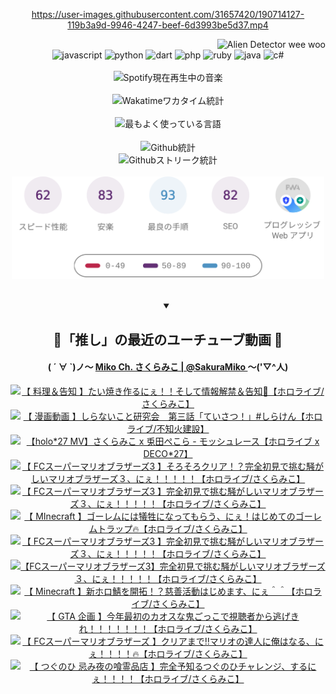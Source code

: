 <!-- START: HERO IMAGE GIF ////////// ////////// ////////// -->
<!-- <img src="@/../assets/img/gaming/ghost-of-tsushima.gif" width="100%"  alt="nellyXinwei's Hero Gif Image"/> -->
<!-- END: HERO IMAGE GIF ////////// ////////// ////////// -->

<div align="center" >  
  
<!-- START:ワンピース 第1015話「ルフィはRED ROCを使う」 -->
<https://user-images.githubusercontent.com/31657420/190714127-119b3a9d-9946-4247-beef-6d3993be5d37.mp4>
<!-- END:ワンピース 第1015話「ルフィはRED ROCを使う」 -->

<!-- START:VISITOR COUNTER -->
<div width="100%" align="right">

<img src="https://komarev.com/ghpvc/?username=nellyXinwei&label=🛸&color=grey&style=for-the-badge&labelcolor=ffffff" alt="Alien Detector wee woo"/>

</div>
<!-- END:VISITOR COUNTER -->

<!-- START: PROGRAMMING LANGUAGES -->
<!-- 色彩 Color Scheme:
#961E3A, #8A0D42, #5A0640, #4F265E, #2B355A, #3E759B, #CC4246,
#BB2649, #AD1052, #700750, #633075, #364270, #4E92C2, #FF5357
Sauce: https://www.webcreatorbox.com/inspiration/pantone-2023
-->

<img src="https://img.shields.io/badge/javascript%20-%23BB2649.svg?&style=for-the-badge&logo=javascript&logoColor=white&labelColor=961E3A" alt="javascript"/>
<img src="https://img.shields.io/badge/python%20-%23AD1052.svg?&style=for-the-badge&logo=python&logoColor=white&labelColor=8A0D42" alt="python" />
<img src="https://img.shields.io/badge/dart%20-%23700750.svg?&style=for-the-badge&logo=dart&logoColor=white&labelColor=5A0640" alt="dart"/>
<img src="https://img.shields.io/badge/php%20-%23633075.svg?&style=for-the-badge&logo=php&logoColor=white&labelColor=4F265E" alt="php"/>
<img src="https://img.shields.io/badge/ruby%20-%23364270.svg?&style=for-the-badge&logo=ruby&logoColor=white&labelColor=2B355A" alt="ruby"/>
<img src="https://img.shields.io/badge/java%20-%234E92C2.svg?&style=for-the-badge&logo=openjdk&logoColor=white&labelColor=3E759B" alt="java"/>
<img src="https://img.shields.io/badge/c%23-%23FF5357.svg?style=for-the-badge&logo=c-sharp&logoColor=white&labelColor=CC4246" alt="c#"/>  
<!-- END: PROGRAMMING LANGUAGES -->

<br>
<br>

<!-- START: MUSIC STATUS -->
  <!-- <a href="https://newojima-gsrs-20220114.vercel.app/api/now-playing?open">
    <img src="https://newojima-gsrs-20220114.vercel.app/api/now-playing" alt="Spotify現在再生中の音楽">
  </a> -->
  <img src="https://newojima-grss-20230114.vercel.app/api/spotify?border_color=transparent" alt="Spotify現在再生中の音楽" width="280px">
<!-- END: MUSIC STATUS -->

<br>
<br>

<!-- START: GITHUB STATUS -->
<!-- 色彩 Color Scheme:  #BB2649, #AD1052, #700750, #633075 -->
<img align="center" src="https://newojima-grs-20230109.vercel.app/api/wakatime?username=newojima&layout=compact&langs_count=10&locale=ja&hide_title=false&title_color=fff&hide_border=true&text_color=fff&bg_color=BB2649,BB2649,633075,633075&hide=other,css,html,bash,xml,git%20config,makefile,properties,yaml,markdown,text,json,jsx" alt="Wakatimeワカタイム統計"/>

<br>
<br>

<!-- 色彩 Color Scheme:  #633075, #364270, #4E92C2 -->
  <img align="center" src="https://newojima-grs-20230109.vercel.app/api/top-langs?username=newojima&layout=compact&text_color=fff&icon_color=fff&hide_border=true&&locale=ja&hide_title=false&title_color=fff&include_all_commits=true&card_width=445&langs_count=11&hide=c%23,powershell,shaderlab,hlsl,makefile,jupyter%20notebook,python,html,css,shell,batchfile,less,liquid,hack,scss&bg_color=4F265E,633075,4E92C2" alt="最もよく使っている言語"/>

<br>
<br>

<!-- 色彩 Color Scheme:  #4E92C2, #FF5357 -->
  <img align="center" src="https://newojima-grs-2023-0109.vercel.app/api?username=newojima&show_icons=true&&locale=ja&title_color=fff&text_color=fff&icon_color=fff&hide_border=true&hide_title=false&count_private=true&include_all_commits=true&card_width=495&disable_animations=true&bg_color=4E92C2,4E92C2,FF5357" alt="Github統計"/>

<br>

<img align="center" src="https://streak-stats.demolab.com?user=newojima&theme=dark&hide_border=true&locale=ja&ring=BB2649&stroke=222222&background=151515&sideLabels=BB2649&currStreakLabel=ffffff&border=BB2649&fire=FF5357&currStreakNum=ffffff&sideNums=FF5357&dates=ffffff" alt="Githubストリーク統計"/>

<br>
<br>

  <img align="center" width="500px" src="@/../assets/img/page-insights.svg" alt="Githubページの洞察"/>
  
</div>
<!-- END: GITHUB STATUS -->

<br>
<br>

<div align="center">
<details open>
  <summary>

  </summary>

  <h2 align="center">🌸「推し」の最近のユーチューブ動画 🌸</h2>
  <h4>
  ( ´ ∀ `)ノ～ 
  <a href="https://www.youtube.com/@SakuraMiko">Miko Ch. さくらみこ | @SakuraMiko
  </a>
   ～('▽^人)
  </h4>

  <!-- BEGIN YOUTUBE-CARDS -->
<a href="https://www.youtube.com/watch?v=5pf7lYYEgDU"><img src="https://ytcards.demolab.com/?id=5pf7lYYEgDU&title=%E3%80%90+%E6%96%99%E7%90%86%EF%BC%86%E5%91%8A%E7%9F%A5+%E3%80%91%E3%81%9F%E3%81%84%E7%84%BC%E3%81%8D%E4%BD%9C%E3%82%8B%E3%81%AB%E3%81%87%EF%BC%81%EF%BC%81%E3%81%9D%E3%81%97%E3%81%A6%E6%83%85%E5%A0%B1%E8%A7%A3%E7%A6%81%EF%BC%86%E5%91%8A%E7%9F%A5%F0%9F%8E%89%E3%80%90%E3%83%9B%E3%83%AD%E3%83%A9%E3%82%A4%E3%83%96%2F%E3%81%95%E3%81%8F%E3%82%89%E3%81%BF%E3%81%93%E3%80%91&lang=ja&timestamp=1674997281&background_color=%230d1117&title_color=%23ffffff&stats_color=%23dedede&width=187&duration=5101" alt="【 料理＆告知 】たい焼き作るにぇ！！そして情報解禁＆告知🎉【ホロライブ/さくらみこ】" title="【 料理＆告知 】たい焼き作るにぇ！！そして情報解禁＆告知🎉【ホロライブ/さくらみこ】"></a>
<a href="https://www.youtube.com/watch?v=RIjVE-Ubjb4"><img src="https://ytcards.demolab.com/?id=RIjVE-Ubjb4&title=%E3%80%90+%E6%BC%AB%E7%94%BB%E5%8B%95%E7%94%BB+%E3%80%91%E3%81%97%E3%82%89%E3%81%AA%E3%81%84%E3%81%93%E3%81%A8%E7%A0%94%E7%A9%B6%E4%BC%9A%E3%80%80%E7%AC%AC%E4%B8%89%E8%A9%B1%E3%80%8C%E3%81%A6%E3%81%84%E3%81%95%E3%81%A4%EF%BC%81%E3%80%8D%23%E3%81%97%E3%82%89%E3%81%91%E3%82%93%E3%80%90%E3%83%9B%E3%83%AD%E3%83%A9%E3%82%A4%E3%83%96%2F%E4%B8%8D%E7%9F%A5%E7%81%AB%E5%BB%BA%E8%A8%AD%E3%80%91&lang=ja&timestamp=1674903610&background_color=%230d1117&title_color=%23ffffff&stats_color=%23dedede&width=187&duration=203" alt="【 漫画動画 】しらないこと研究会　第三話「ていさつ！」#しらけん【ホロライブ/不知火建設】" title="【 漫画動画 】しらないこと研究会　第三話「ていさつ！」#しらけん【ホロライブ/不知火建設】"></a>
<a href="https://www.youtube.com/watch?v=_ZJ8MrEXIio"><img src="https://ytcards.demolab.com/?id=_ZJ8MrEXIio&title=%E3%80%90holo%2A27+MV%E3%80%91%E3%81%95%E3%81%8F%E3%82%89%E3%81%BF%E3%81%93+x+%E5%85%8E%E7%94%B0%E3%81%BA%E3%81%93%E3%82%89+-+%E3%83%A2%E3%83%83%E3%82%B7%E3%83%A5%E3%83%AC%E3%83%BC%E3%82%B9%E3%80%90%E3%83%9B%E3%83%AD%E3%83%A9%E3%82%A4%E3%83%96+x+DECO%2A27%E3%80%91&lang=ja&timestamp=1674813608&background_color=%230d1117&title_color=%23ffffff&stats_color=%23dedede&width=187&duration=200" alt="【holo*27 MV】さくらみこ x 兎田ぺこら - モッシュレース【ホロライブ x DECO*27】" title="【holo*27 MV】さくらみこ x 兎田ぺこら - モッシュレース【ホロライブ x DECO*27】"></a>
<a href="https://www.youtube.com/watch?v=TacV2hye19Q"><img src="https://ytcards.demolab.com/?id=TacV2hye19Q&title=%E3%80%90+FC%E3%82%B9%E3%83%BC%E3%83%91%E3%83%BC%E3%83%9E%E3%83%AA%E3%82%AA%E3%83%96%E3%83%A9%E3%82%B6%E3%83%BC%E3%82%BA3+%E3%80%91%E3%81%9D%E3%82%8D%E3%81%9D%E3%82%8D%E3%82%AF%E3%83%AA%E3%82%A2%EF%BC%81%EF%BC%9F%E5%AE%8C%E5%85%A8%E5%88%9D%E8%A6%8B%E3%81%A7%E6%8C%91%E3%82%80%E9%A8%92%E3%81%8C%E3%81%97%E3%81%84%E3%83%9E%E3%83%AA%E3%82%AA%E3%83%96%E3%83%A9%E3%82%B6%E3%83%BC%E3%82%BA%EF%BC%93%E3%80%81%E3%81%AB%E3%81%87%EF%BC%81%EF%BC%81%EF%BC%81%EF%BC%81%EF%BC%81%E3%80%90%E3%83%9B%E3%83%AD%E3%83%A9%E3%82%A4%E3%83%96%2F%E3%81%95%E3%81%8F%E3%82%89%E3%81%BF%E3%81%93%E3%80%91&lang=ja&timestamp=1674750707&background_color=%230d1117&title_color=%23ffffff&stats_color=%23dedede&width=187&duration=18269" alt="【 FCスーパーマリオブラザーズ3 】そろそろクリア！？完全初見で挑む騒がしいマリオブラザーズ３、にぇ！！！！！【ホロライブ/さくらみこ】" title="【 FCスーパーマリオブラザーズ3 】そろそろクリア！？完全初見で挑む騒がしいマリオブラザーズ３、にぇ！！！！！【ホロライブ/さくらみこ】"></a>
<a href="https://www.youtube.com/watch?v=Crx7CsuaEKc"><img src="https://ytcards.demolab.com/?id=Crx7CsuaEKc&title=%E3%80%90+FC%E3%82%B9%E3%83%BC%E3%83%91%E3%83%BC%E3%83%9E%E3%83%AA%E3%82%AA%E3%83%96%E3%83%A9%E3%82%B6%E3%83%BC%E3%82%BA3+%E3%80%91%E5%AE%8C%E5%85%A8%E5%88%9D%E8%A6%8B%E3%81%A7%E6%8C%91%E3%82%80%E9%A8%92%E3%81%8C%E3%81%97%E3%81%84%E3%83%9E%E3%83%AA%E3%82%AA%E3%83%96%E3%83%A9%E3%82%B6%E3%83%BC%E3%82%BA%EF%BC%93%E3%80%81%E3%81%AB%E3%81%87%EF%BC%81%EF%BC%81%EF%BC%81%EF%BC%81%EF%BC%81%E3%80%90%E3%83%9B%E3%83%AD%E3%83%A9%E3%82%A4%E3%83%96%2F%E3%81%95%E3%81%8F%E3%82%89%E3%81%BF%E3%81%93%E3%80%91&lang=ja&timestamp=1674667185&background_color=%230d1117&title_color=%23ffffff&stats_color=%23dedede&width=187&duration=16380" alt="【 FCスーパーマリオブラザーズ3 】完全初見で挑む騒がしいマリオブラザーズ３、にぇ！！！！！【ホロライブ/さくらみこ】" title="【 FCスーパーマリオブラザーズ3 】完全初見で挑む騒がしいマリオブラザーズ３、にぇ！！！！！【ホロライブ/さくらみこ】"></a>
<a href="https://www.youtube.com/watch?v=RSOhbzq25B4"><img src="https://ytcards.demolab.com/?id=RSOhbzq25B4&title=%E3%80%90+MInecraft+%E3%80%91%E3%82%B4%E3%83%BC%E3%83%AC%E3%83%A0%E3%81%AB%E3%81%AF%E7%8A%A0%E7%89%B2%E3%81%AB%E3%81%AA%E3%81%A3%E3%81%A6%E3%82%82%E3%82%89%E3%81%86%E3%80%81%E3%81%AB%E3%81%87%EF%BC%81%E3%81%AF%E3%81%98%E3%82%81%E3%81%A6%E3%81%AE%E3%82%B4%E3%83%BC%E3%83%AC%E3%83%A0%E3%83%88%E3%83%A9%E3%83%83%E3%83%97%F0%9F%94%A5%E3%80%90%E3%83%9B%E3%83%AD%E3%83%A9%E3%82%A4%E3%83%96%2F%E3%81%95%E3%81%8F%E3%82%89%E3%81%BF%E3%81%93%E3%80%91&lang=ja&timestamp=1674582347&background_color=%230d1117&title_color=%23ffffff&stats_color=%23dedede&width=187&duration=19629" alt="【 MInecraft 】ゴーレムには犠牲になってもらう、にぇ！はじめてのゴーレムトラップ🔥【ホロライブ/さくらみこ】" title="【 MInecraft 】ゴーレムには犠牲になってもらう、にぇ！はじめてのゴーレムトラップ🔥【ホロライブ/さくらみこ】"></a>
<a href="https://www.youtube.com/watch?v=t81SOMmgPYQ"><img src="https://ytcards.demolab.com/?id=t81SOMmgPYQ&title=%E3%80%90+FC%E3%82%B9%E3%83%BC%E3%83%91%E3%83%BC%E3%83%9E%E3%83%AA%E3%82%AA%E3%83%96%E3%83%A9%E3%82%B6%E3%83%BC%E3%82%BA3+%E3%80%91%E5%AE%8C%E5%85%A8%E5%88%9D%E8%A6%8B%E3%81%A7%E6%8C%91%E3%82%80%E9%A8%92%E3%81%8C%E3%81%97%E3%81%84%E3%83%9E%E3%83%AA%E3%82%AA%E3%83%96%E3%83%A9%E3%82%B6%E3%83%BC%E3%82%BA%EF%BC%93%E3%80%81%E3%81%AB%E3%81%87%EF%BC%81%EF%BC%81%EF%BC%81%EF%BC%81%EF%BC%81%E3%80%90%E3%83%9B%E3%83%AD%E3%83%A9%E3%82%A4%E3%83%96%2F%E3%81%95%E3%81%8F%E3%82%89%E3%81%BF%E3%81%93%E3%80%91&lang=ja&timestamp=1674408141&background_color=%230d1117&title_color=%23ffffff&stats_color=%23dedede&width=187&duration=21269" alt="【 FCスーパーマリオブラザーズ3 】完全初見で挑む騒がしいマリオブラザーズ３、にぇ！！！！！【ホロライブ/さくらみこ】" title="【 FCスーパーマリオブラザーズ3 】完全初見で挑む騒がしいマリオブラザーズ３、にぇ！！！！！【ホロライブ/さくらみこ】"></a>
<a href="https://www.youtube.com/watch?v=EiSIh-MD5l0"><img src="https://ytcards.demolab.com/?id=EiSIh-MD5l0&title=%E3%80%90FC%E3%82%B9%E3%83%BC%E3%83%91%E3%83%BC%E3%83%9E%E3%83%AA%E3%82%AA%E3%83%96%E3%83%A9%E3%82%B6%E3%83%BC%E3%82%BA3%E3%80%91%E5%AE%8C%E5%85%A8%E5%88%9D%E8%A6%8B%E3%81%A7%E6%8C%91%E3%82%80%E9%A8%92%E3%81%8C%E3%81%97%E3%81%84%E3%83%9E%E3%83%AA%E3%82%AA%E3%83%96%E3%83%A9%E3%82%B6%E3%83%BC%E3%82%BA%EF%BC%93%E3%80%81%E3%81%AB%E3%81%87%EF%BC%81%EF%BC%81%EF%BC%81%EF%BC%81%EF%BC%81%E3%80%90%E3%83%9B%E3%83%AD%E3%83%A9%E3%82%A4%E3%83%96%2F%E3%81%95%E3%81%8F%E3%82%89%E3%81%BF%E3%81%93%E3%80%91&lang=ja&timestamp=1674323613&background_color=%230d1117&title_color=%23ffffff&stats_color=%23dedede&width=187&duration=21277" alt="【FCスーパーマリオブラザーズ3】完全初見で挑む騒がしいマリオブラザーズ３、にぇ！！！！！【ホロライブ/さくらみこ】" title="【FCスーパーマリオブラザーズ3】完全初見で挑む騒がしいマリオブラザーズ３、にぇ！！！！！【ホロライブ/さくらみこ】"></a>
<a href="https://www.youtube.com/watch?v=VEc3gu9uW6E"><img src="https://ytcards.demolab.com/?id=VEc3gu9uW6E&title=%E3%80%90+Minecraft+%E3%80%91%E6%96%B0%E3%83%9B%E3%83%AD%E9%AF%96%E3%82%92%E9%96%8B%E6%8B%93%EF%BC%81%EF%BC%9F%E6%85%88%E5%96%84%E6%B4%BB%E5%8B%95%E3%81%AF%E3%81%98%E3%82%81%E3%81%BE%E3%81%99%E3%80%81%E3%81%AB%E3%81%87%EF%BC%BE%EF%BC%BE%E3%80%90%E3%83%9B%E3%83%AD%E3%83%A9%E3%82%A4%E3%83%96%2F%E3%81%95%E3%81%8F%E3%82%89%E3%81%BF%E3%81%93%E3%80%91&lang=ja&timestamp=1674145857&background_color=%230d1117&title_color=%23ffffff&stats_color=%23dedede&width=187&duration=17979" alt="【 Minecraft 】新ホロ鯖を開拓！？慈善活動はじめます、にぇ＾＾【ホロライブ/さくらみこ】" title="【 Minecraft 】新ホロ鯖を開拓！？慈善活動はじめます、にぇ＾＾【ホロライブ/さくらみこ】"></a>
<a href="https://www.youtube.com/watch?v=kpjqHbtOadQ"><img src="https://ytcards.demolab.com/?id=kpjqHbtOadQ&title=%E3%80%90+GTA+%E4%BC%81%E7%94%BB+%E3%80%91%E4%BB%8A%E5%B9%B4%E6%9C%80%E5%88%9D%E3%81%AE%E3%82%AB%E3%82%AA%E3%82%B9%E3%81%AA%E9%AC%BC%E3%81%94%E3%81%A3%E3%81%93%E3%81%A7%E8%A6%96%E8%81%B4%E8%80%85%E3%81%8B%E3%82%89%E9%80%83%E3%81%92%E3%81%8D%E3%82%8C%EF%BC%81%EF%BC%81%EF%BC%81%EF%BC%81%EF%BC%81%EF%BC%81%EF%BC%81%E3%80%90%E3%83%9B%E3%83%AD%E3%83%A9%E3%82%A4%E3%83%96%2F%E3%81%95%E3%81%8F%E3%82%89%E3%81%BF%E3%81%93%E3%80%91&lang=ja&timestamp=1674050329&background_color=%230d1117&title_color=%23ffffff&stats_color=%23dedede&width=187&duration=6051" alt="【 GTA 企画 】今年最初のカオスな鬼ごっこで視聴者から逃げきれ！！！！！！！【ホロライブ/さくらみこ】" title="【 GTA 企画 】今年最初のカオスな鬼ごっこで視聴者から逃げきれ！！！！！！！【ホロライブ/さくらみこ】"></a>
<a href="https://www.youtube.com/watch?v=fjgmSewrx6Q"><img src="https://ytcards.demolab.com/?id=fjgmSewrx6Q&title=%E3%80%90+FC%E3%82%B9%E3%83%BC%E3%83%91%E3%83%BC%E3%83%9E%E3%83%AA%E3%82%AA%E3%83%96%E3%83%A9%E3%82%B6%E3%83%BC%E3%82%BA+%E3%80%91%E3%82%AF%E3%83%AA%E3%82%A2%E3%81%BE%E3%81%A7%E2%80%BC%E3%83%9E%E3%83%AA%E3%82%AA%E3%81%AE%E9%81%94%E4%BA%BA%E3%81%AB%E4%BF%BA%E3%81%AF%E3%81%AA%E3%82%8B%E3%80%81%E3%81%AB%E3%81%87%EF%BC%81%EF%BC%81%EF%BC%81%EF%BC%81%F0%9F%94%A5%E3%80%90%E3%83%9B%E3%83%AD%E3%83%A9%E3%82%A4%E3%83%96%2F%E3%81%95%E3%81%8F%E3%82%89%E3%81%BF%E3%81%93%E3%80%91&lang=ja&timestamp=1673896483&background_color=%230d1117&title_color=%23ffffff&stats_color=%23dedede&width=187&duration=15447" alt="【 FCスーパーマリオブラザーズ 】クリアまで‼マリオの達人に俺はなる、にぇ！！！！🔥【ホロライブ/さくらみこ】" title="【 FCスーパーマリオブラザーズ 】クリアまで‼マリオの達人に俺はなる、にぇ！！！！🔥【ホロライブ/さくらみこ】"></a>
<a href="https://www.youtube.com/watch?v=7wt8_Cusk9E"><img src="https://ytcards.demolab.com/?id=7wt8_Cusk9E&title=%E3%80%90+%E3%81%A4%E3%81%90%E3%81%AE%E3%81%B2+%E5%BF%8C%E3%81%BF%E5%A4%9C%E3%81%AE%E5%96%B0%E9%9C%8A%E5%93%81%E5%BA%97+%E3%80%91%E5%AE%8C%E5%85%A8%E4%BA%88%E7%9F%A5%E3%82%8B%E3%81%A4%E3%81%90%E3%81%AE%E3%81%B2%E3%83%81%E3%83%A3%E3%83%AC%E3%83%B3%E3%82%B8%E3%80%81%E3%81%99%E3%82%8B%E3%81%AB%E3%81%87%EF%BC%81%EF%BC%81%EF%BC%81%EF%BC%81%E3%80%90%E3%83%9B%E3%83%AD%E3%83%A9%E3%82%A4%E3%83%96%2F%E3%81%95%E3%81%8F%E3%82%89%E3%81%BF%E3%81%93%E3%80%91&lang=ja&timestamp=1673704772&background_color=%230d1117&title_color=%23ffffff&stats_color=%23dedede&width=187&duration=8601" alt="【 つぐのひ 忌み夜の喰霊品店 】完全予知るつぐのひチャレンジ、するにぇ！！！！【ホロライブ/さくらみこ】" title="【 つぐのひ 忌み夜の喰霊品店 】完全予知るつぐのひチャレンジ、するにぇ！！！！【ホロライブ/さくらみこ】"></a>
<!-- END YOUTUBE-CARDS -->

</div>
  
</details>
